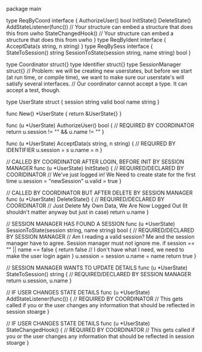 package main

type ReqByCoord interface {
	AuthorizeUser() bool
	InitState()
	DeleteState()
	AddStateListener(func()) // Your structure can embed a structure that does this	from uwho
	StateChangedHook()       // Your structure can embed a structure that does this from uwho
}
type ReqByIdent interface {
	AcceptData(s string, n string)
}
type ReqBySess interface {
	StateToSession() string
	SessionToState(session string, name string) bool
}

type Coordinator struct{}
type Identifier struct{}
type SessionManager struct{}
// Problem: we will be creating new userstates, but before we start (at run time, or compile time), we want to make sure our userstate's will satisfy several interfaces.
// Our coordinator cannot accept a type. It can accept a test, though.

type UserState struct {
	session string
	valid   bool
	name    string
}

func New() *UserState {
	return &UserState{}
}

func (u *UserState) AuthorizeUser() bool { // REQUIRED BY COORDINATOR
	return u.session != "" && u.name != ""
}

func (u *UserState) AcceptData(s string, n string) { // REQUIRED BY IDENTIFIER
	u.session = s
	u.name = n
}

// CALLED BY COORDINATOR AFTER LOGIN, BEFORE INIT BY SESSION MANAGER
func (u *UserState) InitState() { // REQUIRED/DECLARED BY COORIDINATOR
	// We've just logged in! We Need to create state for the first time
	u.session = "newSession"
	u.valid = true
}

// CALLED BY COORDINATOR BUT AFTER DELETE BY SESSION MANAGER
func (u *UserState) DeleteState() { // REQUIRED/DECLARED BY COORIDINATOR
	// Just Delete My Own Data, We Are Now Logged Out (It shouldn't matter anyway but just in case)
	return u.name
}

// SESSION MANAGER HAS FOUND A SESSION
func (u *UserState) SessionToState(session string, name string) bool { // REQUIRED/DECLARED BY SESSION MANAGER
	// Am I reading a valid session? Me and the session manager have to agree. Session manager must not ignore me.
	if session == "" || name == false {
		return false // I don't have what I need, we need to make the user login again
	}
	u.session = session
	u.name = name
	return true
}

// SESSION MANAGER WANTS TO UPDATE DETAILS
func (u *UserState) StateToSession() string { // REQUIRED/DECLARED BY SESSION MANAGER
	return u.session, u.name
}

// IF USER CHANGES STATE DETAILS
func (u *UserState) AddStateListener(func()) { // REQUIRED BY COORDINATOR
	// This gets called if you or the user changes any information that should be reflected in session stoarge
}

// IF USER CHANGES STATE DETAILS
func (u *UserState) StateChangedHook() { // REQUIRED BY COORDINATOR
	// This gets called if you or the user changes any information that should be reflected in session stoarge
}

